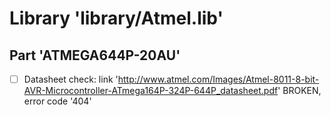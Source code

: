 # Library 'library/Atmel.lib'

## Part 'ATMEGA644P-20AU'
- [ ] Datasheet check: link 'http://www.atmel.com/Images/Atmel-8011-8-bit-AVR-Microcontroller-ATmega164P-324P-644P_datasheet.pdf' BROKEN, error code '404'

